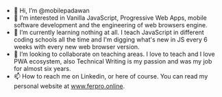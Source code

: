 - 👋 Hi, I’m @mobilepadawan
- 👀 I'm interested in Vanilla JavaScript, Progressive Web Apps, mobile software development and the engineering of web browsers engine.
- 🌱 I’m currently learning nothing at all. I teach JavaScript in different coding schools all the time and I'm digging what's new in JS every 6 weeks with every new web browser version.
- 💞️ I’m looking to collaborate on teaching areas. I love to teach and I love PWA ecosystem, also Technical Writing is my passion and was my job for almost six years.
- 📫 How to reach me on Linkedin, or here of course. You can read my personal website at www.ferpro.online.

<!---
mobilepadawan/mobilepadawan is a ✨ special ✨ repository because its `README.md` (this file) appears on your GitHub profile.
You can click the Preview link to take a look at your changes.
--->
